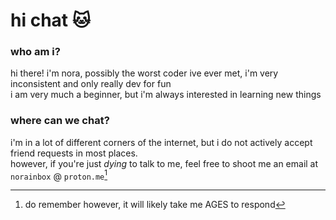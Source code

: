 # hi chat 🐱

### who am i?
hi there! i'm nora, possibly the worst coder ive ever met, i'm very inconsistent and only really dev for fun  
i am very much a beginner, but i'm always interested in learning new things
### where can we chat?
i'm in a lot of different corners of the internet, but i do not actively accept friend requests in most places.  
however, if you're just *dying* to talk to me, feel free to shoot me an email at `norainbox` @ `proton.me`[^1]



[^1]: do remember however, it will likely take me AGES to respond

<!--
**NoraVR/noravr** is a ✨ _special_ ✨ repository because its `README.md` (this file) appears on your GitHub profile.

Here are some ideas to get you started:

- 🔭 I’m currently working on ...
- 🌱 I’m currently learning ...
- 👯 I’m looking to collaborate on ...
- 🤔 I’m looking for help with ...
- 💬 Ask me about ...
- 📫 How to reach me: ...
- 😄 Pronouns: ...
- ⚡ Fun fact: ...
-->
